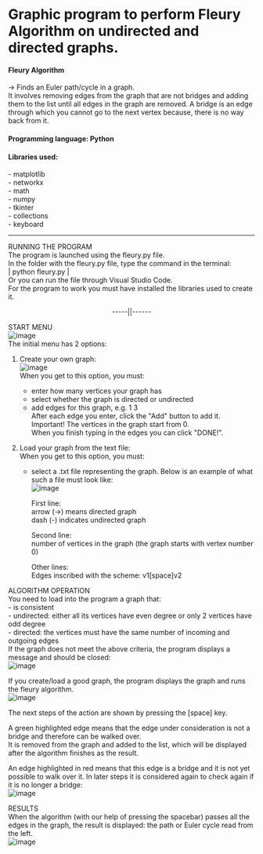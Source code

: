 <h1>Graphic program to perform Fleury Algorithm on undirected and directed graphs.</h1>

<h4>Fleury Algorithm</h4> 
<p>-> Finds an Euler path/cycle in a graph.<br>  
It involves removing edges from the graph that are not bridges and adding them to the list until all edges in the graph are removed.  
A bridge is an edge through which you cannot go to the next vertex because, there is no way back from it. </p>

<h4>Programming language: Python</h4>  
<h4>Libraries used:</h4>  
    <p>- matplotlib<br>  
    - networkx  <br> 
    - math  <br> 
    - numpy  <br> 
    - tkinter  <br> 
    - collections  <br> 
    - keyboard </p>

_____________________________________________________________________________________________________________

RUNNING THE PROGRAM  
The program is launched using the fleury.py file.  
In the folder with the fleury.py file, type the command in the terminal:  
| python fleury.py |  
Or you can run the file through Visual Studio Code.  
For the program to work you must have installed the libraries used to create it.

<p style="text-align: center;">-----||------</p>

START MENU  
![image](https://user-images.githubusercontent.com/61736185/231253665-668c63b4-a570-4e9a-a68c-b0c90981a912.png)  
The initial menu has 2 options:  
1. Create your own graph:  
![image](https://user-images.githubusercontent.com/61736185/231253734-290198f2-1a2b-4120-9ecd-424754ecc183.png)  
When you get to this option, you must:  
    - enter how many vertices your graph has  
    - select whether the graph is directed or undirected  
    - add edges for this graph, e.g. 1 3   
    After each edge you enter, click the "Add" button to add it.  
Important! The vertices in the graph start from 0.  
When you finish typing in the edges you can click "DONE!".  


2. Load your graph from the text file:  
When you get to this option, you must:  
    - select a .txt file representing the graph. Below is an example of what such a file must look like:  
![image](https://user-images.githubusercontent.com/61736185/231255462-b4bf2999-1fda-41ef-8236-f5ccff33a8ea.png)  

        First line:   
        arrow (->) means directed graph   
        dash (-) indicates undirected graph  

        Second line:  
        number of vertices in the graph (the graph starts with vertex number 0)  

        Other lines:  
        Edges inscribed with the scheme: v1[space]v2  



ALGORITHM OPERATION  
You need to load into the program a graph that:  
        - is consistent  
        - undirected: either all its vertices have even degree or only 2 vertices have odd degree  
        - directed: the vertices must have the same number of incoming and outgoing edges  
If the graph does not meet the above criteria, the program displays a message and should be closed:  
![image](https://user-images.githubusercontent.com/61736185/231257278-73c8656c-173d-4914-b16b-d773d1973782.png)


If you create/load a good graph, the program displays the graph and runs the fleury algorithm.  
![image](https://user-images.githubusercontent.com/61736185/231258452-3f8e5777-b68d-4207-934d-0117727e5970.png)

The next steps of the action are shown by pressing the [space] key.  

A green highlighted edge means that the edge under consideration is not a bridge and therefore can be walked over.   
It is removed from the graph and added to the list, which will be displayed after the algorithm finishes as the result.  

An edge highlighted in red means that this edge is a bridge and it is not yet possible to walk over it. In later steps it is considered again to check again if it is no longer a bridge:  
![image](https://user-images.githubusercontent.com/61736185/231258976-80c66643-469f-40b5-bf18-c17982904b6b.png)


RESULTS  
When the algorithm (with our help of pressing the spacebar) passes all the edges in the graph, the result is displayed: the path or Euler cycle read from the left.  
![image](https://user-images.githubusercontent.com/61736185/231259101-d1ce88dd-f3c8-4d0e-b352-9ff5d7b9e95d.png)


